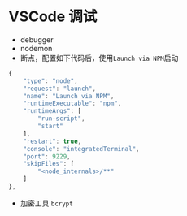 # VSCode 调试
- debugger
- nodemon
- 断点，配置如下代码后，使用`Launch via NPM`启动
```js
{
    "type": "node",
    "request": "launch",
    "name": "Launch via NPM",
    "runtimeExecutable": "npm",
    "runtimeArgs": [
        "run-script",
        "start"
    ],
    "restart": true,
    "console": "integratedTerminal",
    "port": 9229,
    "skipFiles": [
        "<node_internals>/**"
    ]
},
```

- 加密工具 `bcrypt`